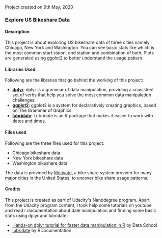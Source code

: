 Project created on 9th May, 2020

### Explore US Bikeshare Data

#### Description
This project is about exploring US bikeshare data of three cities namely Chicago, New York and Washington. You can see basic stats like which is the most common start staion, end station and combination of both. Plots are generated using ggplot2 to better understand the usage pattern.

#### Libraries Used
Following are the libraries that go behind the working of this project:
* [**dplyr**](https://www.rdocumentation.org/packages/dplyr/versions/0.7.8): dplyr is a grammar of data manipulation, providing a consistent set of verbs that help you solve the most common data manipulation challenges.
* [**ggplot2**](https://www.rdocumentation.org/packages/ggplot2/versions/3.3.0): ggplot2 is a system for declaratively creating graphics, based on The Grammar of Graphics.
* [**lubridate**](https://www.rdocumentation.org/packages/lubridate/versions/1.7.8): Lubridate is an R package that makes it easier to work with dates and times.

#### Files used
Following are the three files used for this project:
* Chicago bikeshare data
* New York bikeshare data
* Washington bikeshare data

The data is provided by [Motivate](https://www.motivateco.com/), a bike share system provider for many major cities in the United States, to uncover bike share usage patterns.

#### Credits
This project is created as part of Udacity's Nanodegree program.
Apart from the Udacity program content, I took help some tutorials on youtube and read r documentation about date manipulation and finding some basic stats using dplyr and lubridate:
* [Hands-on dplyr tutorial for faster data manipulation in R](https://www.youtube.com/watch?v=jWjqLW-u3hc&t=97s) by Data School
* [lubridate](https://www.rdocumentation.org/packages/lubridate) by RDocumentation
